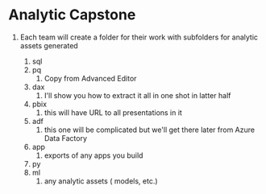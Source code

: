 # Analytic Capstone
1. Each team will create a folder for their work with subfolders for analytic assets generated

    1. sql 
    1. pq
        1. Copy from Advanced Editor
    1. dax
        1. I'll show you how to extract it all in one shot in latter half
    1. pbix
        1. this will have URL to all presentations in  it 
    1. adf
        1. this one will be complicated but we'll get there later from Azure Data Factory
    1. app
        1. exports of any apps you build
    1. py
    1. ml
        1. any analytic assets ( models, etc.)

